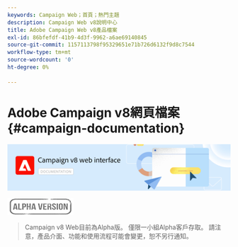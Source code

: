 ```yaml
---
keywords: Campaign Web；首頁；熱門主題
description: Campaign Web v8說明中心
title: Adobe Campaign Web v8產品檔案
exl-id: 86bfefdf-41b9-4d3f-9962-a6ae69140845
source-git-commit: 1157113798f95329651e71b726d6132f9d8c7544
workflow-type: tm+mt
source-wordcount: '0'
ht-degree: 0%

---
```


# Adobe Campaign v8網頁檔案 {#campaign-documentation}

![](assets/do-not-localize/banner-documentationv8.png)

![](assets/do-not-localize/badge.png)

>Campaign v8 Web目前為Alpha版。 僅限一小組Alpha客戶存取。 請注意，產品介面、功能和使用流程可能會變更，恕不另行通知。
